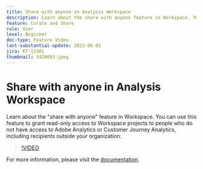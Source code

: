 ```yaml
---
title: Share with anyone in Analysis Workspace
description: Learn about the share with anyone feature in Workspace. You can use this feature to grant read-only access to Workspace projects to people who do not have access to Adobe Analytics or CJA, including recipients outside your organization.
feature: Curate and Share
role: User
level: Beginner
doc-type: Feature Video
last-substantial-update: 2023-06-01
jira: KT-13381
thumbnail: 3420093.jpeg
---
```


# Share with anyone in Analysis Workspace

Learn about the "share with anyone" feature in Workspace. You can use this feature to grant read-only access to Workspace projects to people who do not have access to Adobe Analytics or Customer Journey Analytics, including recipients outside your organization.

>[!VIDEO](https://video.tv.adobe.com/v/3420093/?learn=on)

For more information, please visit the [documentation](https://experienceleague.adobe.com/docs/analytics/analyze/analysis-workspace/curate-share/share-projects.html?lang=en#share-public-link).
